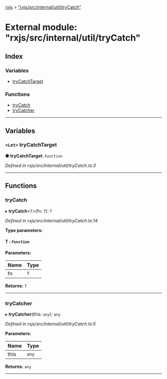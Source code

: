 [rxjs](../README.md) > ["rxjs/src/internal/util/tryCatch"](../modules/_rxjs_src_internal_util_trycatch_.md)

# External module: "rxjs/src/internal/util/tryCatch"

## Index

### Variables

* [tryCatchTarget](_rxjs_src_internal_util_trycatch_.md#trycatchtarget)

### Functions

* [tryCatch](_rxjs_src_internal_util_trycatch_.md#trycatch)
* [tryCatcher](_rxjs_src_internal_util_trycatch_.md#trycatcher)

---

## Variables

<a id="trycatchtarget"></a>

### `<Let>` tryCatchTarget

**● tryCatchTarget**: *`Function`*

*Defined in rxjs/src/internal/util/tryCatch.ts:3*

___

## Functions

<a id="trycatch"></a>

###  tryCatch

▸ **tryCatch**<`T`>(fn: *`T`*): `T`

*Defined in rxjs/src/internal/util/tryCatch.ts:14*

**Type parameters:**

#### T :  `Function`
**Parameters:**

| Name | Type |
| ------ | ------ |
| fn | `T` |

**Returns:** `T`

___
<a id="trycatcher"></a>

###  tryCatcher

▸ **tryCatcher**(this: *`any`*): `any`

*Defined in rxjs/src/internal/util/tryCatch.ts:5*

**Parameters:**

| Name | Type |
| ------ | ------ |
| this | `any` |

**Returns:** `any`

___

